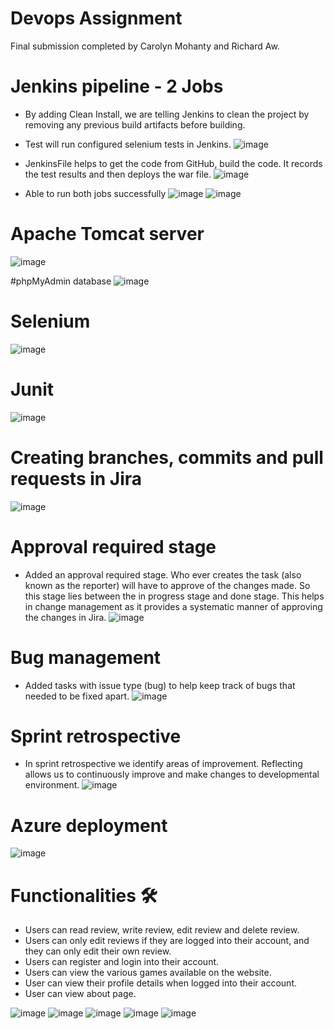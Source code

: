 # Devops Assignment
Final submission completed by Carolyn Mohanty and Richard Aw.

# Jenkins pipeline - 2 Jobs
- By adding Clean Install, we are telling Jenkins to clean the project by removing any previous build artifacts before building. 
- Test will run configured selenium tests in Jenkins.
![image](https://user-images.githubusercontent.com/100062535/226936614-bf7503df-c0e7-4748-beec-0cd0b344b72b.png)

- JenkinsFile helps to get the code from GitHub, build the code. It records the test results and then deploys the war file.
![image](https://user-images.githubusercontent.com/100062535/226936348-5a80a417-43b4-439b-a56f-e5a25c77676d.png)

- Able to run both jobs successfully
![image](https://user-images.githubusercontent.com/100062535/226937468-8365d0ed-7135-4a52-99be-3fdc211b7170.png)
![image](https://user-images.githubusercontent.com/100062535/226937564-3069073e-b540-4b40-9fca-b9389f1064f3.png)

# Apache Tomcat server
![image](https://user-images.githubusercontent.com/100062535/226937177-da580961-ca90-417f-9f7c-a58c18e90e9e.png)

#phpMyAdmin database
![image](https://user-images.githubusercontent.com/100062535/227472097-87809036-c7e8-4f7a-847c-58b6c1a08096.png)

# Selenium
![image](https://user-images.githubusercontent.com/100062535/226937761-eef0f73d-dd44-443d-976e-598e52042469.png)

# Junit
![image](https://user-images.githubusercontent.com/100062535/226937916-00ded8f7-902d-41ff-b88f-0a99966bd065.png)

# Creating branches, commits and pull requests in Jira
![image](https://user-images.githubusercontent.com/100062535/226938479-54bc6c6c-b363-43fb-9c0a-48583d8c55cd.png)

# Approval required stage
- Added an approval required stage. Who ever creates the task (also known as the reporter) will have to approve of the changes made. So this  stage lies between the in progress stage and done stage. This helps in change management as it provides a systematic manner of approving the changes in Jira.
![image](https://user-images.githubusercontent.com/100062535/226938731-e92243ba-0d3b-4ff7-8b55-9a902aa540be.png)

# Bug management
- Added tasks with issue type (bug) to help keep track of bugs that needed to be fixed apart.
![image](https://user-images.githubusercontent.com/100062535/226939020-61645c85-0942-4299-8697-55cd4bc6dfb1.png)

# Sprint retrospective
- In sprint retrospective we identify areas of improvement. Reflecting allows us to continuously improve and make changes to developmental environment. 
![image](https://user-images.githubusercontent.com/100062535/226939099-11009e5f-1df2-4887-88f6-7b1afaee5b72.png)

# Azure deployment
![image](https://user-images.githubusercontent.com/100062535/226941306-5543f64f-09ba-4dd2-84b5-b9eb60f34e3d.png)

 # Functionalities 🛠️
 - Users can read review, write review, edit review and delete review.
 - Users can only edit reviews if they are logged into their account, and they can only edit their own review.
 - Users can register and login into their account. 
 - Users can view the various games available on the website.
 - User can view their profile details when logged into their account.
 - User can view about page. 
 
![image](https://user-images.githubusercontent.com/100062535/227474789-f3cde9f5-9bca-446a-abf3-861cf894516b.png)
![image](https://user-images.githubusercontent.com/100062535/227474949-8e7896bd-59b7-412b-9ad4-dec0f73d07d7.png)
![image](https://user-images.githubusercontent.com/100062535/227474995-1b088868-73d5-4b69-8769-a2debb2c23bb.png)
![image](https://user-images.githubusercontent.com/100062535/227475293-608dc9d9-f93e-4ccf-89cc-eb0e897ede2e.png)
![image](https://user-images.githubusercontent.com/100062535/227475345-8db545fe-155e-435c-b9a0-7a2aab368856.png)




 
 
 
 
 
 







